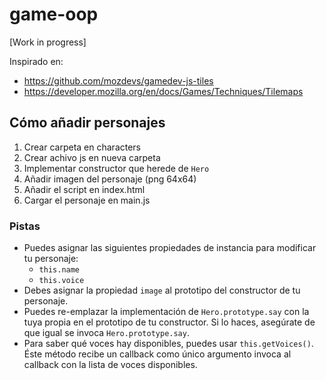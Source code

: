# game-oop

[Work in progress]

Inspirado en:

* https://github.com/mozdevs/gamedev-js-tiles
* https://developer.mozilla.org/en/docs/Games/Techniques/Tilemaps

## Cómo añadir personajes

1. Crear carpeta en characters
2. Crear achivo js en nueva carpeta
3. Implementar constructor que herede de `Hero`
4. Añadir imagen del personaje (png 64x64)
5. Añadir el script en index.html
6. Cargar el personaje en main.js

### Pistas

* Puedes asignar las siguientes propiedades de instancia para modificar tu
  personaje:
  * `this.name`
  * `this.voice`
* Debes asignar la propiedad `image` al prototipo del constructor de tu
  personaje.
* Puedes re-emplazar la implementación de `Hero.prototype.say` con la tuya
  propia en el prototipo de tu constructor. Si lo haces, asegúrate de que igual
  se invoca `Hero.prototype.say`.
* Para saber qué voces hay disponibles, puedes usar `this.getVoices()`. Éste
  método recibe un callback como único argumento  invoca al callback con la
  lista de voces disponibles.
